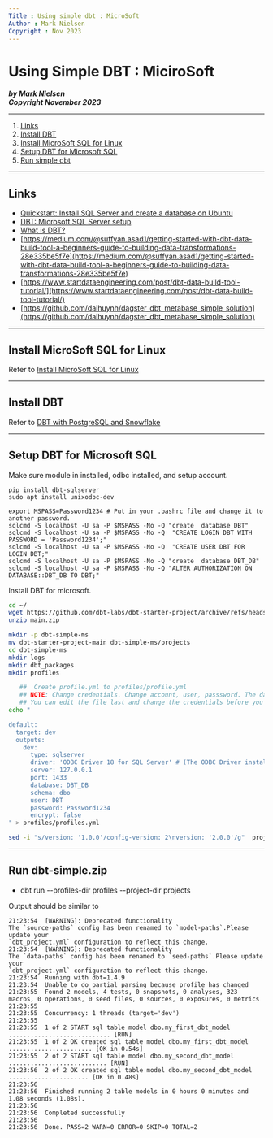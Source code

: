 ```yaml
---
Title : Using simple dbt : MicroSoft
Author : Mark Nielsen
Copyright : Nov 2023
---
```


Using Simple DBT : MiciroSoft
===============

_**by Mark Nielsen  
Copyright November 2023**_

* * *




1. [Links](#links)
2. [Install DBT](#dbt)
3. [Install MicroSoft SQL for Linux](#ms)
4. [Setup DBT for Microsoft SQL](msbdt)
5. [Run simple dbt](#run)
* * *

<a name=links></a>Links
-----


* [Quickstart: Install SQL Server and create a database on Ubuntu](https://learn.microsoft.com/en-us/sql/linux/quickstart-install-connect-ubuntu?view=sql-server-ver16&tabs=ubuntu2004)
* [DBT: Microsoft SQL Server setup](https://docs.getdbt.com/docs/core/connect-data-platform/mssql-setup)
* [What is DBT?](https://www.getdbt.com/blog/what-exactly-is-dbt)
* [https://medium.com/@suffyan.asad1/getting-started-with-dbt-data-build-tool-a-beginners-guide-to-building-data-transformations-28e335be5f7e](https://medium.com/@suffyan.asad1/getting-started-with-dbt-data-build-tool-a-beginners-guide-to-building-data-transformations-28e335be5f7e)
* [https://www.startdataengineering.com/post/dbt-data-build-tool-tutorial/](https://www.startdataengineering.com/post/dbt-data-build-tool-tutorial/)
* [https://github.com/daihuynh/dagster_dbt_metabase_simple_solution](https://github.com/daihuynh/dagster_dbt_metabase_simple_solution)

* * *
<a name=ms></a>Install MicroSoft SQL for Linux
-----
Refer to 
[Install MicroSoft SQL for Linux](https://github.com/vikingdata/articles/blob/main/databases/microsoft/linux/Install_microsoft_sql_linux.md)

* * *
<a name=dbt></a>Install DBT
-----

Refer to  [DBT with PostgreSQL and Snowflake](dbt1-1.md)

* * *
<a name=msdbt></a>Setup DBT for Microsoft SQL
-----
Make sure module in installed, odbc installed, and setup account. 
```
pip install dbt-sqlserver
sudo apt install unixodbc-dev

export MSPASS=Password1234 # Put in your .bashrc file and change it to another password.
sqlcmd -S localhost -U sa -P $MSPASS -No -Q "create  database DBT"
sqlcmd -S localhost -U sa -P $MSPASS -No -Q  "CREATE LOGIN DBT WITH PASSWORD = 'Password1234';"
sqlcmd -S localhost -U sa -P $MSPASS -No -Q  "CREATE USER DBT FOR LOGIN DBT;"
sqlcmd -S localhost -U sa -P $MSPASS -No -Q "create  database DBT_DB"
sqlcmd -S localhost -U sa -P $MSPASS -No -Q "ALTER AUTHORIZATION ON DATABASE::DBT_DB TO DBT;"
```

Install DBT for microsoft.

```bash
cd ~/
wget https://github.com/dbt-labs/dbt-starter-project/archive/refs/heads/main.zip
unzip main.zip

mkdir -p dbt-simple-ms
mv dbt-starter-project-main dbt-simple-ms/projects
cd dbt-simple-ms
mkdir logs
mkdir dbt_packages
mkdir profiles

   ##  Create profile.yml to profiles/profile.yml
   ## NOTE: Change credentials. Change account, user, passsword. The database "tutorial" should exist and the schema "test". 
   ## You can edit the file last and change the credentials before you run it. 
echo "

default:
  target: dev
  outputs:
    dev:
      type: sqlserver
      driver: 'ODBC Driver 18 for SQL Server' # (The ODBC Driver installed on your system)
      server: 127.0.0.1
      port: 1433
      database: DBT_DB
      schema: dbo
      user: DBT
      password: Password1234
      encrypt: false
" > profiles/profiles.yml

sed -i "s/version: '1.0.0'/config-version: 2\nversion: '2.0.0'/g"  projects/dbt_project.yml

```

* * *
<a name=run></a>Run dbt-simple.zip
-----


* dbt run --profiles-dir profiles --project-dir projects

Output should be similar to

```
21:23:54  [WARNING]: Deprecated functionality
The `source-paths` config has been renamed to `model-paths`.Please update your
`dbt_project.yml` configuration to reflect this change.
21:23:54  [WARNING]: Deprecated functionality
The `data-paths` config has been renamed to `seed-paths`.Please update your
`dbt_project.yml` configuration to reflect this change.
21:23:54  Running with dbt=1.4.9
21:23:54  Unable to do partial parsing because profile has changed
21:23:55  Found 2 models, 4 tests, 0 snapshots, 0 analyses, 323 macros, 0 operations, 0 seed files, 0 sources, 0 exposures, 0 metrics
21:23:55
21:23:55  Concurrency: 1 threads (target='dev')
21:23:55
21:23:55  1 of 2 START sql table model dbo.my_first_dbt_model ............................ [RUN]
21:23:55  1 of 2 OK created sql table model dbo.my_first_dbt_model ....................... [OK in 0.54s]
21:23:55  2 of 2 START sql table model dbo.my_second_dbt_model ........................... [RUN]
21:23:56  2 of 2 OK created sql table model dbo.my_second_dbt_model ...................... [OK in 0.48s]
21:23:56
21:23:56  Finished running 2 table models in 0 hours 0 minutes and 1.08 seconds (1.08s).
21:23:56
21:23:56  Completed successfully
21:23:56
21:23:56  Done. PASS=2 WARN=0 ERROR=0 SKIP=0 TOTAL=2
```